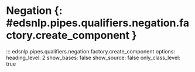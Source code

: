 # Negation {: #edsnlp.pipes.qualifiers.negation.factory.create_component }

::: edsnlp.pipes.qualifiers.negation.factory.create_component
    options:
        heading_level: 2
        show_bases: false
        show_source: false
        only_class_level: true
